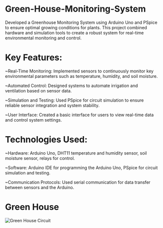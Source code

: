 # Green-House-Monitoring-System
Developed a Greenhouse Monitoring System using Arduino Uno and PSpice to ensure optimal growing conditions for plants.
This project combined hardware and simulation tools to create a robust system for real-time environmental monitoring and control.

# Key Features:
~Real-Time Monitoring: Implemented sensors to continuously monitor key environmental parameters such as temperature, humidity, and soil moisture.

~Automated Control: Designed systems to automate irrigation and ventilation based on sensor data.

~Simulation and Testing: Used PSpice for circuit simulation to ensure reliable sensor integration and system stability.

~User Interface: Created a basic interface for users to view real-time data and control system settings.

 # Technologies Used:
~Hardware: Arduino Uno, DHT11 temperature and humidity sensor, soil moisture sensor, relays for control.

~Software: Arduino IDE for programming the Arduino Uno, PSpice for circuit simulation and testing.

~Communication Protocols: Used serial communication for data transfer between sensors and the Arduino.

# Green House
![Green House Circuit](https://github.com/user-attachments/assets/6c9e453d-3003-4c1a-bb94-ed880861afc4)
